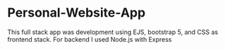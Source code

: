 # Personal-Website-App

This full stack app was development using EJS, bootstrap 5,  and CSS as frontend stack.
For backend I used Node.js with Express
